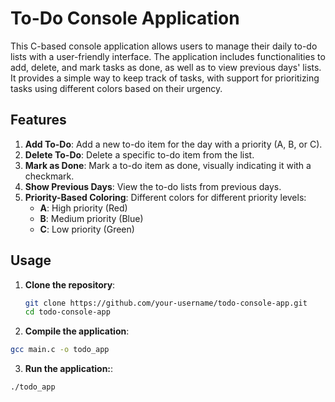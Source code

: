 # To-Do Console Application

This C-based console application allows users to manage their daily to-do lists with a user-friendly interface. The application includes functionalities to add, delete, and mark tasks as done, as well as to view previous days' lists. It provides a simple way to keep track of tasks, with support for prioritizing tasks using different colors based on their urgency.

## Features

1. **Add To-Do**: Add a new to-do item for the day with a priority (A, B, or C).
2. **Delete To-Do**: Delete a specific to-do item from the list.
3. **Mark as Done**: Mark a to-do item as done, visually indicating it with a checkmark.
4. **Show Previous Days**: View the to-do lists from previous days.
5. **Priority-Based Coloring**: Different colors for different priority levels:
   - **A**: High priority (Red)
   - **B**: Medium priority (Blue)
   - **C**: Low priority (Green)

## Usage

1. **Clone the repository**:
   ```sh
   git clone https://github.com/your-username/todo-console-app.git
   cd todo-console-app
2. **Compile the application**:
```sh 
gcc main.c -o todo_app
```
3. **Run the application:**:
```sh 
./todo_app
```
